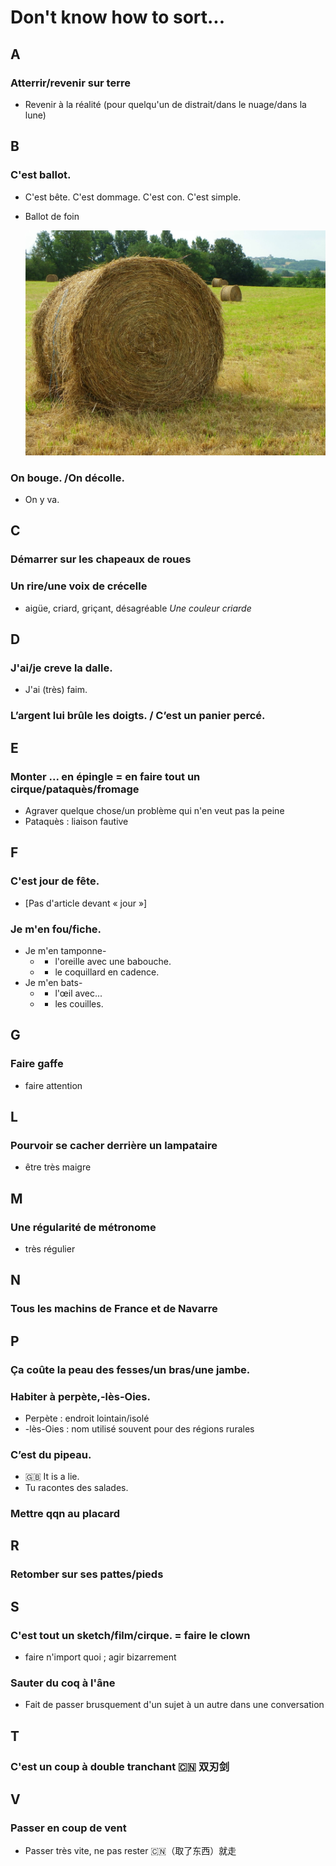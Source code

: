 # Don't know how to sort...


A
---
### Atterrir/revenir sur terre
  - Revenir à la réalité (pour quelqu'un de distrait/dans le nuage/dans la lune)

B
---
### C'est ballot.
  - C'est bête. C'est dommage. C'est con. C'est simple.
  - Ballot de foin

    ![Ballot de foin](./Figures/ballot_foin.jpg)

### On bouge. /On décolle.
  - On y va.

C
---
### Démarrer sur les chapeaux de roues

### Un rire/une voix de crécelle
  - aigüe, criard, griçant, désagréable
    _Une couleur criarde_

D
---
### J'ai/je creve la dalle.
  - J'ai (très) faim.

### L’argent lui brûle les doigts. / C’est un panier percé.

E
---
### Monter ... en épingle = en faire tout un cirque/pataquès/fromage
  - Agraver quelque chose/un problème qui n'en veut pas la peine
  - Pataquès : liaison fautive

F
---
### C'est jour de fête.
  - [Pas d'article devant &laquo; jour &raquo;]

### Je m'en fou/fiche.
  - Je m'en tamponne-
    + - l'oreille avec une babouche.
    + - le coquillard en cadence.
  - Je m'en bats-
    + - l'&oelig;il avec...
    + - les couilles.

G
---
### Faire gaffe
  - faire attention

L
---
### Pourvoir se cacher derrière un lampataire
  - être très maigre

M
---
### Une régularité de métronome
  - très régulier

N
---
### Tous les machins de France et de Navarre

P
---
### Ça coûte la peau des fesses/un bras/une jambe.

### Habiter à perpète,-lès-Oies.
  - Perpète : endroit lointain/isolé
  - -lès-Oies : nom utilisé souvent pour des régions rurales

### C’est du pipeau.
  - :gb: It is a lie.
  - Tu racontes des salades.

### Mettre qqn au placard

R
---
### Retomber sur ses pattes/pieds

S
---
### C'est tout un sketch/film/cirque. = faire le clown
  - faire n'import quoi ; agir bizarrement

### Sauter du coq à l'âne
  - Fait de passer brusquement d'un sujet à un autre dans une conversation

T
---
### C'est un coup à double tranchant :cn: 双刃剑

V
---
### Passer en coup de vent
  - Passer très vite, ne pas rester :cn:（取了东西）就走
